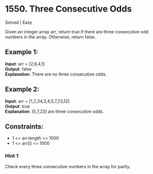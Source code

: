 # 1550. Three Consecutive Odds
Solved | Easy

Given an integer array arr, return true if there are three consecutive odd numbers in the array. Otherwise, return false.
 
## Example 1:
**Input**: arr = [2,6,4,1]  
**Output**: false  
**Explanation**: There are no three consecutive odds.

## Example 2:
**Input**: arr = [1,2,34,3,4,5,7,23,12]  
**Output**: true  
**Explanation**: [5,7,23] are three consecutive odds.

## Constraints:
- 1 <= arr.length <= 1000
- 1 <= arr[i] <= 1000

### Hint 1
Check every three consecutive numbers in the array for parity.

